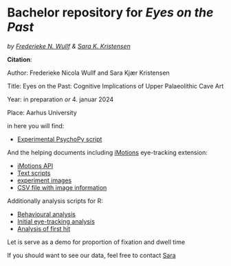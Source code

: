 # Bachelor repository for ***Eyes on the Past***
*by [Frederieke N. Wullf](https://github.com/FrederiekeW) & [Sara K. Kristensen](https://github.com/MajestiCupcake)*

**Citation**:

Author: Frederieke Nicola Wullf and Sara Kjær Kristensen


Title: Eyes on the Past: Cognitive Implications of Upper Palaeolithic Cave Art


Year: in preparation *or* 4. januar 2024


Place: Aarhus University




in here you will find:
- [Experimental PsychoPy script](https://github.com/SAKJKR/Eyes-on-the-Past/Experiment.py)


And the helping documents including [iMotions](https://imotions.com/) eye-tracking extension:
  - [iMotions API](https://github.com/SAKJKR/Eyes-On-The-Past/imotion.py)
  - [Text scripts](https://github.com/SAKJKR/Eyes-On-The-Past/text.py)
  - [experiment images](https://github.com/SAKJKR/Eyes-On-The-Past/experiment_images)
  - [CSV file with image information](https://github.com/SAKJKR/Eyes-On-The-Past/img.size.csv)

Additionally analysis scripts for R:
- [Behavioural analysis](https://github.com/SAKJKR/Eyes-On-The-Past/Behavioural_analysis.Rmd)
- [Initial eye-tracking analysis](https://github.com/SAKJKR/Eyes-On-The-Past/Eyetracking_visualition.Rmd)
- [Analysis of first hit](https://github.com/SAKJKR/Eyes-On-The-Past/First_hit_analysis.Rmd)


Let is serve as a demo for proportion of fixation and dwell time




If you should want to see our data, feel free to contact [Sara](mailto:sarakk31@live.com)
